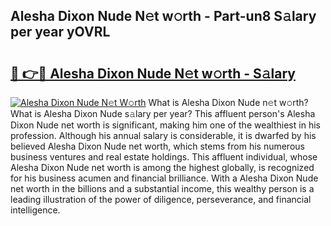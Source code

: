 ## Alesha Dixon Nude N𝚎t w𝚘rth - Part-un8 S𝚊lary per year yOVRL

# <h2><a href="http://gc3dmu.nevu.top/?p=Alesha+Dixon+Nude">🔗 👉🔴 Alesha Dixon Nude N𝚎t w𝚘rth - S𝚊lary</a></h2>

[![Alesha Dixon Nude N𝚎t W𝚘rth](https://i.imgur.com/Oavwk0R.jpeg)](http://gc3dmu.nevu.top/?p=Alesha+Dixon+Nude)
What is Alesha Dixon Nude n𝚎t w𝚘rth? What is Alesha Dixon Nude s𝚊lary per year?
This affluent person's Alesha Dixon Nude net worth is significant, making him one of the wealthiest in his profession. Although his annual salary is considerable, it is dwarfed by his believed Alesha Dixon Nude net worth, which stems from his numerous business ventures and real estate holdings. This affluent individual, whose Alesha Dixon Nude net worth is among the highest globally, is recognized for his business acumen and financial brilliance. With a Alesha Dixon Nude net worth in the billions and a substantial income, this wealthy person is a leading illustration of the power of diligence, perseverance, and financial intelligence.
